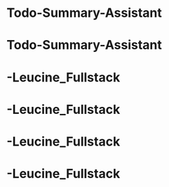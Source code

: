 # Todo-Summary-Assistant
# Todo-Summary-Assistant
# -Leucine_Fullstack
# -Leucine_Fullstack
# -Leucine_Fullstack
# -Leucine_Fullstack
